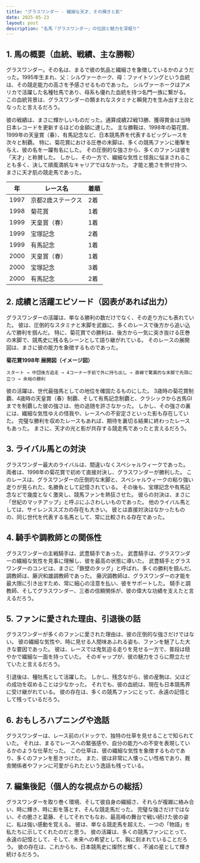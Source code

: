 ```yaml
---
title: "グラスワンダー - 繊細な天才、その輝きと影"
date: 2025-05-23
layout: post
description: "名馬『グラスワンダー』の伝説と魅力を深堀り"
---
```


## 1. 馬の概要（血統、戦績、主な勝鞍）

グラスワンダー。その名は、まるで彼の気品と繊細さを象徴しているかのようだった。1995年生まれ、父：シルヴァーホーク、母：ファイトソングという血統は、その競走能力の高さを予感させるものであった。  シルヴァーホークはアメリカで活躍した名種牡馬であり、母系も優れた血統を持つ名門一族に繋がる。  この血統背景は、グラスワンダーの類まれなスタミナと瞬発力を生み出す土台となったと言えるだろう。

彼の戦績は、まさに輝かしいものだった。通算成績22戦13勝、獲得賞金は当時日本レコードを更新するほどの金額に達した。  主な勝鞍は、1998年の菊花賞、1999年の天皇賞（春）、有馬記念など、日本競馬界を代表するビッグレースを次々と制覇。  特に、菊花賞における圧巻の末脚は、多くの競馬ファンに衝撃を与え、彼の名を一躍有名にした。  その圧倒的な強さから、多くのファンは彼を「天才」と称賛した。  しかし、その一方で、繊細な気性と怪我に悩まされることも多く、決して順風満帆なキャリアではなかった。  才能と脆さを併せ持つ、まさに天才肌の競走馬であった。

| 年 | レース名 | 着順 |
|---|---|---|
| 1997 | 京都2歳ステークス | 2着 |
| 1998 | 菊花賞 | 1着 |
| 1999 | 天皇賞（春） | 1着 |
| 1999 | 宝塚記念 | 2着 |
| 1999 | 有馬記念 | 1着 |
| 2000 | 天皇賞（春） | 1着 |
| 2000 | 宝塚記念 | 3着 |
| 2000 | 有馬記念 | 2着 |


## 2. 成績と活躍エピソード（図表があれば出力）

グラスワンダーの活躍は、単なる勝利の数だけでなく、その走り方にも表れていた。  彼は、圧倒的なスタミナと末脚を武器に、多くのレースで後方から追い込んで勝利を掴んだ。  特に、菊花賞での勝利は、後方から一気に突き抜ける圧巻の末脚で、競馬史に残る名シーンとして語り継がれている。  そのレースの展開図は、まさに彼の能力を象徴するものであった。

**菊花賞1998年 展開図（イメージ図）**

```
スタート → 中団後方追走 → 4コーナー手前で外に持ち出し → 直線で驚異的な末脚で先頭に立つ → 余裕の勝利
```

彼の活躍は、世代最強馬としての地位を確固たるものにした。  3歳時の菊花賞制覇、4歳時の天皇賞（春）制覇、そして有馬記念制覇と、クラシックから古馬GIまでを制覇した彼の強さは、他の追随を許さなかった。  しかし、その強さの裏には、繊細な気性ゆえの怪我や、レースへの不安定さといった影も存在していた。  完璧な勝利を収めたレースもあれば、期待を裏切る結果に終わったレースもあった。  まさに、天才の光と影が共存する競走馬であったと言えるだろう。


## 3. ライバル馬との対決

グラスワンダー最大のライバルは、間違いなくスペシャルウィークであった。  両者は、1998年の菊花賞で初めて直接対決し、グラスワンダーが勝利した。  このレースは、グラスワンダーの圧倒的な末脚と、スペシャルウィークの粘り強い走りが見られた、名勝負として記憶されている。  その後も、宝塚記念や有馬記念などで幾度となく激突し、競馬ファンを熱狂させた。  彼らの対決は、まさに「世紀のマッチアップ」と呼ぶにふさわしいものであった。  他のライバル馬としては、サイレンススズカの存在も大きい。  彼とは直接対決はなかったものの、同じ世代を代表する名馬として、常に比較される存在であった。


## 4. 騎手や調教師との関係性

グラスワンダーの主戦騎手は、武豊騎手であった。  武豊騎手は、グラスワンダーの繊細な気性を見事に理解し、彼を最高の状態に導いた。  武豊騎手とグラスワンダーのコンビは、まさに「鉄壁のタッグ」と呼ばれ、多くの勝利を掴んだ。  調教師は、藤沢和雄調教師であった。  藤沢調教師は、グラスワンダーの才能を最大限に引き出すため、常に細心の注意を払い、彼をサポートした。  騎手と調教師、そしてグラスワンダー、三者の信頼関係が、彼の偉大な功績を支えたと言えるだろう。


## 5. ファンに愛された理由、引退後の話

グラスワンダーが多くのファンに愛された理由は、彼の圧倒的な強さだけではない。  彼の繊細な気性や、時に見せる人間味あふれる姿も、ファンを魅了した大きな要因であった。  彼は、レースでは鬼気迫る走りを見せる一方で、普段は穏やかで繊細な一面を持っていた。  そのギャップが、彼の魅力をさらに際立たせていたと言えるだろう。

引退後は、種牡馬として活躍した。  しかし、残念ながら、彼の産駒は、父ほどの成功を収めることは少なかった。  それでも、彼の血統は、現在も日本競馬界に受け継がれている。  彼の存在は、多くの競馬ファンにとって、永遠の記憶として残っているだろう。


## 6. おもしろハプニングや逸話

グラスワンダーは、レース前のパドックで、独特の仕草を見せることで知られていた。  それは、まるでレースへの緊張感や、自分の能力への不安を表現しているかのような仕草だった。  この仕草は、彼の繊細な気性を象徴するものであり、多くのファンを惹きつけた。  また、彼は非常に人懐っこい性格であり、厩舎関係者やファンに可愛がられたという逸話も残っている。


## 7. 編集後記（個人的な視点からの総括）

グラスワンダーを取り巻く環境、そして彼自身の繊細さ、それらが複雑に絡み合い、時に輝き、時に影を落とす、そんな競走馬だった。  完璧な強さだけではない、その脆さと葛藤、そしてそれでもなお、最高峰の舞台で戦い続けた彼の姿に、私は強い感動を覚える。  彼は、単なる競走馬を超えた、一つの「物語」を私たちに示してくれたのだと思う。  彼の活躍は、多くの競馬ファンにとって、永遠の記憶として、そして、未来への希望として、胸に刻まれていることだろう。  彼の存在は、これからも、日本競馬史に燦然と輝く、不滅の星として輝き続けるだろう。
